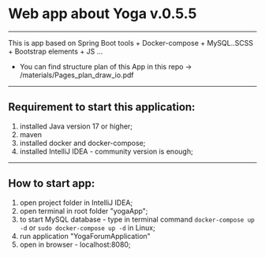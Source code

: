 # Web app about Yoga v.0.5.5
---
This is app based on Spring Boot tools + Docker-compose + MySQL..SCSS + Bootstrap elements + JS ...

- You can find structure plan of this App in this repo -> /materials/Pages_plan_draw_io.pdf

---

## Requirement to start this application:

1. installed Java version 17 or higher;
2. maven
3. installed docker and docker-compose;
4. installed IntelliJ IDEA - community version is enough;

___

## How to start app:

1. open project folder in IntelliJ IDEA;
2. open terminal in root folder "yogaApp";
3. to start MySQL database - type in terminal command  `docker-compose up -d` or `sudo docker-compose up -d` in Linux;
4. run application "YogaForumApplication"
5. open in browser - localhost:8080;


